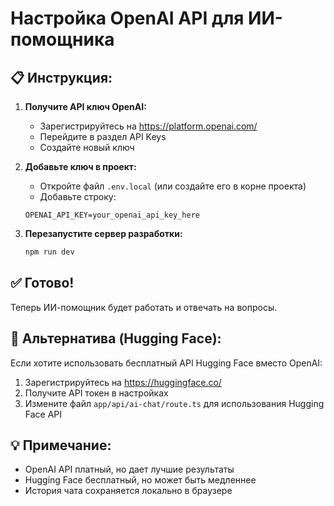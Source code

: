 # Настройка OpenAI API для ИИ-помощника

## 📋 Инструкция:

1. **Получите API ключ OpenAI:**
   - Зарегистрируйтесь на https://platform.openai.com/
   - Перейдите в раздел API Keys
   - Создайте новый ключ

2. **Добавьте ключ в проект:**
   - Откройте файл `.env.local` (или создайте его в корне проекта)
   - Добавьте строку:
   ```
   OPENAI_API_KEY=your_openai_api_key_here
   ```

3. **Перезапустите сервер разработки:**
   ```bash
   npm run dev
   ```

## ✅ Готово!

Теперь ИИ-помощник будет работать и отвечать на вопросы.

## 🔧 Альтернатива (Hugging Face):

Если хотите использовать бесплатный API Hugging Face вместо OpenAI:

1. Зарегистрируйтесь на https://huggingface.co/
2. Получите API токен в настройках
3. Измените файл `app/api/ai-chat/route.ts` для использования Hugging Face API

## 💡 Примечание:

- OpenAI API платный, но дает лучшие результаты
- Hugging Face бесплатный, но может быть медленнее
- История чата сохраняется локально в браузере
